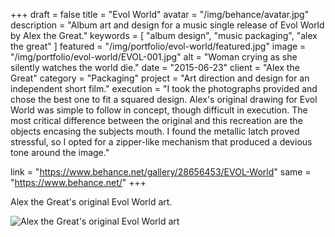 +++
draft = false
title = "Evol World"
avatar = "/img/behance/avatar.jpg"
description = "Album art and design for a music single release of Evol World by Alex the Great."
keywords = [ "album design", "music packaging", "alex the great" ]
featured = "/img/portfolio/evol-world/featured.jpg"
image = "/img/portfolio/evol-world/EVOL-001.jpg"
alt = "Woman crying as she silently watches the world die."
date = "2015-06-23"
client = "Alex the Great"
category = "Packaging"
project = "Art direction and design for an independent short film."
execution = "I took the photographs provided and chose the best one to fit a squared design. Alex's original drawing for Evol World was simple to follow in concept, though difficult in execution. The most critical difference between the original and this recreation are the objects encasing the subjects mouth. I found the metallic latch proved stressful, so I opted for a zipper-like mechanism that produced a devious tone around the image."

link = "https://www.behance.net/gallery/28656453/EVOL-World"
same = "https://www.behance.net/"
+++

Alex the Great's original Evol World art.

![Alex the Great's original Evol World art](/img/portfolio/evol-world/evol-original.jpg)
